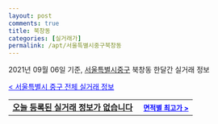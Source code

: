 ```yaml
---
layout: post
comments: true
title: 북창동
categories: [실거래가]
permalink: /apt/서울특별시중구북창동
---
```


2021년 09월 06일 기준, <a href="/apt/서울특별시중구">서울특별시중구</a> 북창동 한달간 실거래 정보

<a style="color: blue;" href="/apt/서울특별시중구">< 서울특별시 중구 전체 실거래 정보</a>
<!---- start ---->
<table>
  <tr>
    <td colspan="4" style="font-weight: bold;"><a href="/apt/서울특별시중구북창동{name_without_space}">오늘 등록된 실거래 정보가 없습니다</a> &nbsp;&nbsp;&nbsp; <a style="color: blue; font-size: smaller;" href="/apt/서울특별시중구북창동{name_without_space}">면적별 최고가 ></a></td>
  </tr>
    
</table>
<!---- end ---->
    